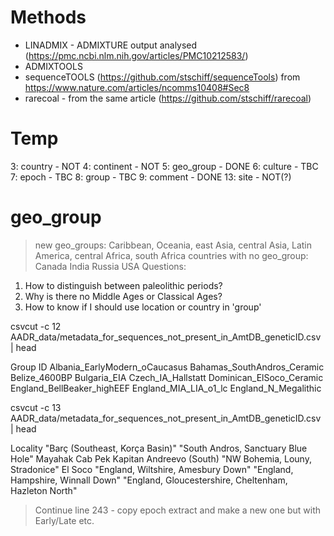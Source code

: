 # Methods
 - LINADMIX - ADMIXTURE output analysed (https://pmc.ncbi.nlm.nih.gov/articles/PMC10212583/)
 - ADMIXTOOLS
 - sequenceTOOLS (https://github.com/stschiff/sequenceTools) from  https://www.nature.com/articles/ncomms10408#Sec8
 - rarecoal - from the same article (https://github.com/stschiff/rarecoal)

# Temp
  3: country - NOT
  4: continent - NOT
  5: geo_group - DONE
  6: culture - TBC
  7: epoch - TBC
  8: group - TBC
  9: comment - DONE
  13: site - NOT(?)

# geo_group
> new geo_groups:
  Caribbean, Oceania, east Asia, central Asia, Latin America, central Africa, south Africa
> countries with no geo_group:
  Canada
  India
  Russia
  USA
> Questions:
  1) How to distinguish between paleolithic periods?
  2) Why is there no Middle Ages or Classical Ages?
  3) How to know if I should use location or country in 'group'

csvcut -c 12 AADR_data/metadata_for_sequences_not_present_in_AmtDB_geneticID.csv | head

Group ID
Albania_EarlyModern_oCaucasus
Bahamas_SouthAndros_Ceramic
Belize_4600BP
Bulgaria_EIA
Czech_IA_Hallstatt
Dominican_ElSoco_Ceramic
England_BellBeaker_highEEF
England_MIA_LIA_o1_lc
England_N_Megalithic

csvcut -c 13 AADR_data/metadata_for_sequences_not_present_in_AmtDB_geneticID.csv | head

Locality
"Barç (Southeast, Korça Basin)"
"South Andros, Sanctuary Blue Hole"
Mayahak Cab Pek
Kapitan Andreevo (South)
"NW Bohemia, Louny, Stradonice"
El Soco
"England, Wiltshire, Amesbury Down"
"England, Hampshire, Winnall Down"
"England, Gloucestershire, Cheltenham, Hazleton North"

>Continue line 243 - copy epoch extract and make a new one but with Early/Late etc. 